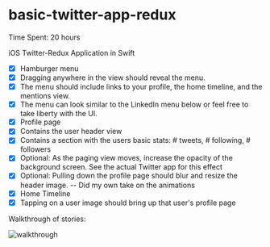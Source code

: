 basic-twitter-app-redux
=================
Time Spent: 20 hours

iOS Twitter-Redux Application in Swift

- [x] Hamburger menu
- [x] Dragging anywhere in the view should reveal the menu.
- [x] The menu should include links to your profile, the home timeline, and the mentions view.
- [x] The menu can look similar to the LinkedIn menu below or feel free to take liberty with the UI.
- [x] Profile page
- [x] Contains the user header view
- [x] Contains a section with the users basic stats: # tweets, # following, # followers
- [x] Optional: As the paging view moves, increase the opacity of the background screen. See the actual Twitter app for this effect
- [x] Optional: Pulling down the profile page should blur and resize the header image. -- Did my own take on the animations
- [x] Home Timeline
- [x] Tapping on a user image should bring up that user's profile page

Walkthrough of stories:

![walkthrough](https://raw.githubusercontent.com/sahilamoli/basic-twitter-app/twitter-redux/Assignment4-Twitter-Redux.gif)
